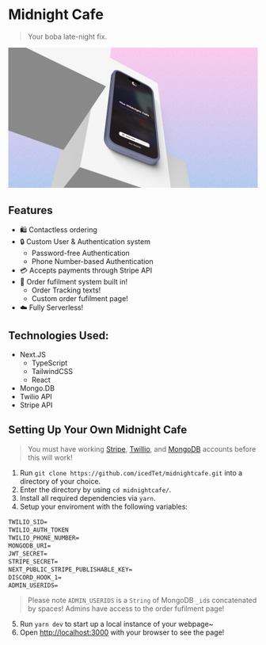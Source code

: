 # Midnight Cafe

> Your boba late-night fix.

![Epic photo of mobile landing](https://github.com/icedTet/midnightcafe/blob/main/readme-assets/hero.png?raw=true)

## Features
- 🛍️ Contactless ordering 
- 🔒 Custom User & Authentication system
    *   Password-free Authentication 
    *   Phone Number-based Authentication
- 💳 Accepts payments through Stripe API
- 📝 Order fufilment system built in!
    *   Order Tracking texts!
    *   Custom order fufilment page!
- ☁️ Fully Serverless!
## Technologies Used: 
- Next.JS
    * TypeScript
    * TailwindCSS
    * React
- Mongo.DB
- Twilio API
- Stripe API

## Setting Up Your Own Midnight Cafe
> You must have working [Stripe](https://stripe.com/), [Twillio](https://twilio.com), and [MongoDB](mongodb.com) accounts before this will work!
1. Run `git clone https://github.com/icedTet/midnightcafe.git` into a directory of your choice.
2. Enter the directory by using `cd midnightcafe/`.
3. Install all required dependencies via `yarn`.
4. Setup your enviroment with the following variables:
```
TWILIO_SID=
TWILIO_AUTH_TOKEN
TWILIO_PHONE_NUMBER=
MONGODB_URI=
JWT_SECRET=
STRIPE_SECRET=
NEXT_PUBLIC_STRIPE_PUBLISHABLE_KEY=
DISCORD_HOOK_1=
ADMIN_USERIDS=
```
> Please note `ADMIN_USERIDS` is a `String` of MongoDB `_id`s concatenated by spaces!
> Admins have access to the order fufilment page!
5. Run `yarn dev` to start up a local instance of your webpage~
6. Open [http://localhost:3000](http://localhost:3000) with your browser to see the page!
